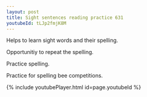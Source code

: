 ```yaml
---
layout: post
title: Sight sentences reading practice 631
youtubeId: tLJp2fmjK8M
---
```

 
 
Helps to learn sight words and their spelling.

Opportunitiy to repeat the spelling. 

Practice spelling. 
 
Practice for spelling bee competitions. 
 
{% include youtubePlayer.html id=page.youtubeId %}
 
 
